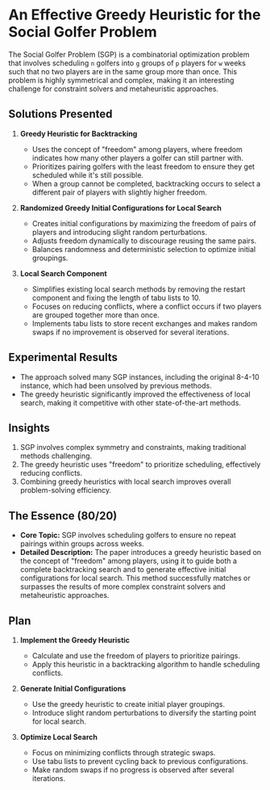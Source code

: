 # An Effective Greedy Heuristic for the Social Golfer Problem  #

The Social Golfer Problem (SGP) is a combinatorial optimization problem that involves scheduling `n` golfers into `g` groups of `p` players for `w` weeks such that no two players are in the same group more than once. This problem is highly symmetrical and complex, making it an interesting challenge for constraint solvers and metaheuristic approaches.

## Solutions Presented
1. **Greedy Heuristic for Backtracking**
   - Uses the concept of "freedom" among players, where freedom indicates how many other players a golfer can still partner with.
   - Prioritizes pairing golfers with the least freedom to ensure they get scheduled while it's still possible.
   - When a group cannot be completed, backtracking occurs to select a different pair of players with slightly higher freedom.

2. **Randomized Greedy Initial Configurations for Local Search**
   - Creates initial configurations by maximizing the freedom of pairs of players and introducing slight random perturbations.
   - Adjusts freedom dynamically to discourage reusing the same pairs.
   - Balances randomness and deterministic selection to optimize initial groupings.

3. **Local Search Component**
   - Simplifies existing local search methods by removing the restart component and fixing the length of tabu lists to 10.
   - Focuses on reducing conflicts, where a conflict occurs if two players are grouped together more than once.
   - Implements tabu lists to store recent exchanges and makes random swaps if no improvement is observed for several iterations.

## Experimental Results
- The approach solved many SGP instances, including the original 8-4-10 instance, which had been unsolved by previous methods.
- The greedy heuristic significantly improved the effectiveness of local search, making it competitive with other state-of-the-art methods.

## Insights
1. SGP involves complex symmetry and constraints, making traditional methods challenging.
2. The greedy heuristic uses "freedom" to prioritize scheduling, effectively reducing conflicts.
3. Combining greedy heuristics with local search improves overall problem-solving efficiency.

## The Essence (80/20)
- **Core Topic:** SGP involves scheduling golfers to ensure no repeat pairings within groups across weeks.
- **Detailed Description:** The paper introduces a greedy heuristic based on the concept of "freedom" among players, using it to guide both a complete backtracking search and to generate effective initial configurations for local search. This method successfully matches or surpasses the results of more complex constraint solvers and metaheuristic approaches.

## Plan
1. **Implement the Greedy Heuristic**
   - Calculate and use the freedom of players to prioritize pairings.
   - Apply this heuristic in a backtracking algorithm to handle scheduling conflicts.

2. **Generate Initial Configurations**
   - Use the greedy heuristic to create initial player groupings.
   - Introduce slight random perturbations to diversify the starting point for local search.

3. **Optimize Local Search**
   - Focus on minimizing conflicts through strategic swaps.
   - Use tabu lists to prevent cycling back to previous configurations.
   - Make random swaps if no progress is observed after several iterations.
